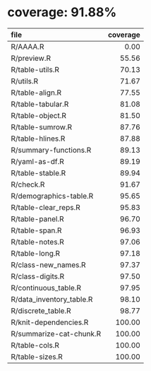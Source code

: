 # coverage: 91.88%

|file                     | coverage|
|:------------------------|--------:|
|R/AAAA.R                 |     0.00|
|R/preview.R              |    55.56|
|R/table-utils.R          |    70.13|
|R/utils.R                |    71.67|
|R/table-align.R          |    77.55|
|R/table-tabular.R        |    81.08|
|R/table-object.R         |    81.50|
|R/table-sumrow.R         |    87.76|
|R/table-hlines.R         |    87.88|
|R/summary-functions.R    |    89.13|
|R/yaml-as-df.R           |    89.19|
|R/table-stable.R         |    89.94|
|R/check.R                |    91.67|
|R/demographics-table.R   |    95.65|
|R/table-clear_reps.R     |    95.83|
|R/table-panel.R          |    96.70|
|R/table-span.R           |    96.93|
|R/table-notes.R          |    97.06|
|R/table-long.R           |    97.18|
|R/class-new_names.R      |    97.37|
|R/class-digits.R         |    97.50|
|R/continuous_table.R     |    97.95|
|R/data_inventory_table.R |    98.10|
|R/discrete_table.R       |    98.77|
|R/knit-dependencies.R    |   100.00|
|R/summarize-cat-chunk.R  |   100.00|
|R/table-cols.R           |   100.00|
|R/table-sizes.R          |   100.00|
